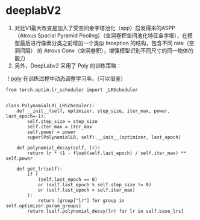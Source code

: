 deeplabV2
======================
1. 对比V1最大改变是加入了受空间金字塔池化（spp）启发得来的ASPP（Atrous Spacial Pyramid Pooling）（空洞卷积空间池化特征金字塔），在模型最后进行像素分类之前增加一个类似 Inception 的结构，包含不同 rate（空洞间隔） 的 Atrous Conv（空洞卷积），增强模型识别不同尺寸的同一物体的能力
2. 另外，DeepLabv2 采用了 Poly 的训练策略：

！[poly](./images/poly_lr.png)
在训练过程中动态调整学习率。（可以借鉴）
```
from torch.optim.lr_scheduler import _LRScheduler


class PolynomialLR(_LRScheduler):
    def __init__(self, optimizer, step_size, iter_max, power, last_epoch=-1):
        self.step_size = step_size
        self.iter_max = iter_max
        self.power = power
        super(PolynomialLR, self).__init__(optimizer, last_epoch)

    def polynomial_decay(self, lr):
        return lr * (1 - float(self.last_epoch) / self.iter_max) ** self.power

    def get_lr(self):
        if (
            (self.last_epoch == 0)
            or (self.last_epoch % self.step_size != 0)
            or (self.last_epoch > self.iter_max)
        ):
            return [group["lr"] for group in self.optimizer.param_groups]
        return [self.polynomial_decay(lr) for lr in self.base_lrs]
```
